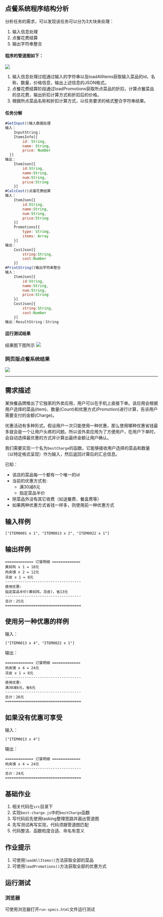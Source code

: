 ## 点餐系统程序结构分析

分析任务的需求，可以发现该任务可以分为3大块来处理：

1. 输入信息处理
2. 点餐花费结算
3. 输出字符串整合

#### 程序的管道图如下：

![](pic.png)

1. 输入信息处理过程通过输入的字符串以及loadAllItems获取输入菜品的id，名称，数量，价格信息，输出上述信息的JSON格式。
2. 点餐花费结算阶段通过loadPromotions获取所点菜品的折扣，计算点餐菜品的总花费，输出折扣计算方式和折扣后的价格。
3. 根据所点菜品名称和折扣计算方式，以任务要求的格式整合字符串结果。

#### 任务分解

```javascript
#GetInput()输入数据处理
输入：
	InputString；
    ItemsInfo[{
    	id: String,
   		name: String,
    	price: Number
  }]
输出：
	ItemJson[{
    	id:String,
        name:String,
        num:String,
        price:String
	}]
#CalcCost()点餐花费结算
输入：
	ItemJson[{
    	id:String,
        name:String,
        num:String,
        price:String
	}]
	Promotions[{
    	type: String,
    	items: Array
  	}]
输出：
	CostJson[{
    	string:String,
        cost:Number
	}]
#PrintString()输出字符串整合
输入：
	ItemJson[{
    	id:String,
        name:String,
        num:String,
        price:String
	}]
	CostJson[{
    	string:String,
        cost:Number
	}]
输出：ResultString：String
```
#### 运行测试结果
结果图下图所示
![](pic.jpg)

### 网页版点餐系统结果
![](pic1.jpg)

--------------------------------------------------------------------------------------------

## 需求描述

某快餐品牌推出了它独家的外卖应用，用户可以在手机上直接下单。该应用会根据用户选择的菜品(Item)、数量(Count)和优惠方式(Promotion)进行计算，告诉用户需要支付的金额(Charge)。

优惠活动有多种形式。假设用户一次只能使用一种优惠，那么使用哪种优惠省钱最多就会是一个让用户头疼的问题。所以该外卖应用为了方便用户，在用户下单时，会自动选择最优惠的方式并计算出最终金额让用户确认。

我们需要实现一个名为`bestCharge`的函数，它能够接收用户选择的菜品和数量（以特定格式呈现）作为输入，然后返回计算后的汇总信息。

已知：

- 该店的菜品每一个都有一个唯一的id
- 当前的优惠方式有:
  - 满30减6元
  - 指定菜品半价
- 除菜品外没有其它收费（如送餐费、餐盒费等）
- 如果两种优惠方式省钱一样多，则使用前一种优惠方式

输入样例
-------

```
["ITEM0001 x 1", "ITEM0013 x 2", "ITEM0022 x 1"]
```

输出样例
-------

```
============= 订餐明细 =============
黄焖鸡 x 1 = 18元
肉夹馍 x 2 = 12元
凉皮 x 1 = 8元
-----------------------------------
使用优惠:
指定菜品半价(黄焖鸡，凉皮)，省13元
-----------------------------------
总计：25元
===================================
```

使用另一种优惠的样例
------------------

输入：

```
["ITEM0013 x 4", "ITEM0022 x 1"]
```


输出：

```
============= 订餐明细 =============
肉夹馍 x 4 = 24元
凉皮 x 1 = 8元
-----------------------------------
使用优惠:
满30减6元，省6元
-----------------------------------
总计：26元
===================================
```

如果没有优惠可享受
---------------

输入：

```
["ITEM0013 x 4"]
```

输出：

```
============= 订餐明细 =============
肉夹馍 x 4 = 24元
-----------------------------------
总计：24元
===================================
```


## 基础作业

1. 相关代码在`src`目录下
1. 实现`best-charge.js`中的`bestCharge`函数
1. 写代码前先使用tasking整理思路并画出管道图
1. 先写测试再写实现，代码须跟管道图匹配
1. 代码整洁、函数粒度合适、命名有意义


## 作业提示

1. 可使用`loadAllItems()`方法获取全部的菜品
2. 可使用`loadPromotions()`方法获取全部的优惠方式

## 运行测试

### 浏览器

可使用浏览器打开`run-specs.html`文件运行测试
